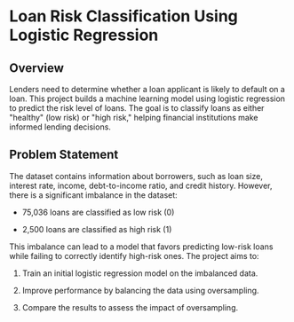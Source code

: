# Loan Risk Classification Using Logistic Regression

## Overview
Lenders need to determine whether a loan applicant is likely to default on a loan. This project builds a machine learning model using logistic regression to predict the risk level of loans. The goal is to classify loans as either "healthy" (low risk) or "high risk," helping financial institutions make informed lending decisions.

## Problem Statement
The dataset contains information about borrowers, such as loan size, interest rate, income, debt-to-income ratio, and credit history. However, there is a significant imbalance in the dataset:

- 75,036 loans are classified as low risk (0)

- 2,500 loans are classified as high risk (1)

This imbalance can lead to a model that favors predicting low-risk loans while failing to correctly identify high-risk ones. The project aims to:

1. Train an initial logistic regression model on the imbalanced data.

2. Improve performance by balancing the data using oversampling.

3. Compare the results to assess the impact of oversampling.
